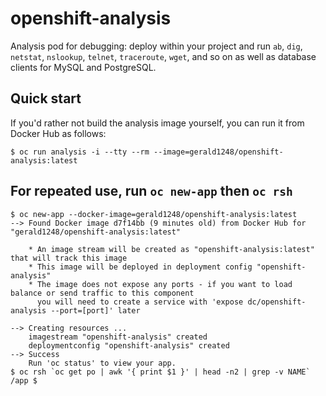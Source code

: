 # openshift-analysis
Analysis pod for debugging: deploy within your project and run `ab`, `dig`, `netstat`, `nslookup`, `telnet`, `traceroute`, `wget`, and so on as well as database clients for MySQL and PostgreSQL.

## Quick start
If you'd rather not build the analysis image yourself, you can run it from Docker Hub as follows:
```
$ oc run analysis -i --tty --rm --image=gerald1248/openshift-analysis:latest
```

## For repeated use, run `oc new-app` then `oc rsh`
```
$ oc new-app --docker-image=gerald1248/openshift-analysis:latest
--> Found Docker image d7f14bb (9 minutes old) from Docker Hub for "gerald1248/openshift-analysis:latest"

    * An image stream will be created as "openshift-analysis:latest" that will track this image
    * This image will be deployed in deployment config "openshift-analysis"
    * The image does not expose any ports - if you want to load balance or send traffic to this component
      you will need to create a service with 'expose dc/openshift-analysis --port=[port]' later

--> Creating resources ...
    imagestream "openshift-analysis" created
    deploymentconfig "openshift-analysis" created
--> Success
    Run 'oc status' to view your app.
$ oc rsh `oc get po | awk '{ print $1 }' | head -n2 | grep -v NAME`
/app $
```
